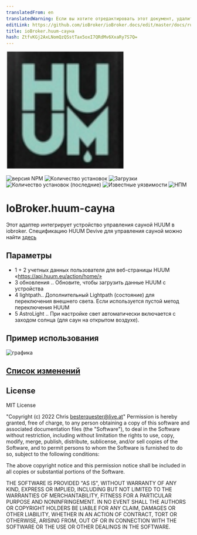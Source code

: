 ```yaml
---
translatedFrom: en
translatedWarning: Если вы хотите отредактировать этот документ, удалите поле «translationFrom», в противном случае этот документ будет снова автоматически переведен
editLink: https://github.com/ioBroker/ioBroker.docs/edit/master/docs/ru/adapterref/iobroker.huum-sauna/README.md
title: ioBroker.huum-сауна
hash: ZtfvKGj2AxLNomQzQSstTax5oxI7QRdMv6XxaRy7S7Q=
---
```

![Логотип](../../../en/adapterref/iobroker.huum-sauna/admin/huum-sauna.png)

![версия NPM](https://img.shields.io/npm/v/iobroker.huum-sauna.svg)
![Количество установок](https://iobroker.live/badges/huum-sauna-stable.svg)
![Загрузки](https://img.shields.io/npm/dm/iobroker.huum-sauna)
![Количество установок (последние)](https://iobroker.live/badges/huum-sauna-installed.svg)
![Известные уязвимости](https://snyk.io/test/github/chris-1965/ioBroker.huum-sauna/badge.svg)
![НПМ](https://nodei.co/npm/iobroker.huum-sauna.png?downloads=true)

# IoBroker.huum-сауна
Этот адаптер интегрирует устройство управления сауной HUUM в iobroker.
Спецификацию HUUM Devive для управления сауной можно найти [здесь](https://huum.de/)

## Параметры
- 1 + 2 учетных данных пользователя для веб-страницы HUUM «https://api.huum.eu/action/home/»
- 3 обновления .. Обновите, чтобы загрузить данные HUUM с устройства
- 4 lightpath.. Дополнительный Lightpath (состояние) для переключения внешнего света. Если используется пустой метод переключения HUUM
- 5 AstroLight .. При настройке свет автоматически включается с заходом солнца (для саун на открытом воздухе).

## Пример использования
![графика](https://user-images.githubusercontent.com/56934142/150417838-425261da-a6c7-47b3-bf1b-2af6035ffd59.png)

## [Список изменений](CHANGELOG.md)

## License
MIT License

"Copyright (c) 2022 Chris <besterquester@live.at>"
Permission is hereby granted, free of charge, to any person obtaining a copy
of this software and associated documentation files (the "Software"), to deal
in the Software without restriction, including without limitation the rights
to use, copy, modify, merge, publish, distribute, sublicense, and/or sell
copies of the Software, and to permit persons to whom the Software is
furnished to do so, subject to the following conditions:

The above copyright notice and this permission notice shall be included in all
copies or substantial portions of the Software.

THE SOFTWARE IS PROVIDED "AS IS", WITHOUT WARRANTY OF ANY KIND, EXPRESS OR
IMPLIED, INCLUDING BUT NOT LIMITED TO THE WARRANTIES OF MERCHANTABILITY,
FITNESS FOR A PARTICULAR PURPOSE AND NONINFRINGEMENT. IN NO EVENT SHALL THE
AUTHORS OR COPYRIGHT HOLDERS BE LIABLE FOR ANY CLAIM, DAMAGES OR OTHER
LIABILITY, WHETHER IN AN ACTION OF CONTRACT, TORT OR OTHERWISE, ARISING FROM,
OUT OF OR IN CONNECTION WITH THE SOFTWARE OR THE USE OR OTHER DEALINGS IN THE
SOFTWARE.